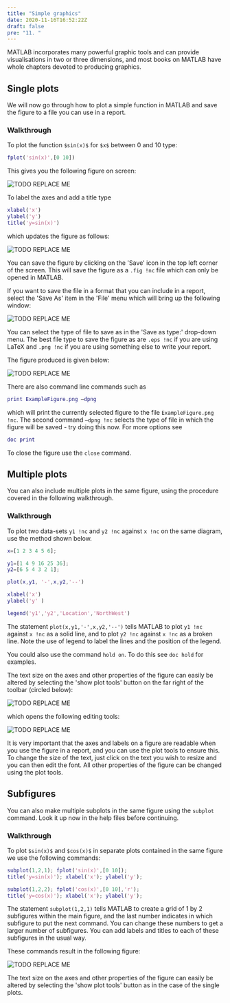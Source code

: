 ```yaml
---
title: "Simple graphics"
date: 2020-11-16T16:52:22Z
draft: false
pre: "11. "
---
```



MATLAB incorporates many powerful graphic tools and can provide visualisations in two or three dimensions, and most books on MATLAB have whole chapters devoted to producing graphics.


## Single plots

We will now go through how to plot a simple function in MATLAB and save the figure to a file you can use in a report.

### Walkthrough

To plot the function `$sin(x)$` for `$x$` between 0 and 10 type:

```matlab
fplot('sin(x)',[0 10])
```

This gives you the following figure on screen:

![TODO REPLACE ME](/ScientificComputingInMatlab/images/1_5_doc_fft.png?classes=matlab-screenshot)


To label the axes and add a title type

```matlab
xlabel('x')
ylabel('y')
title('y=sin(x)')
```

which updates the figure as follows:

![TODO REPLACE ME](/ScientificComputingInMatlab/images/1_5_doc_fft.png?classes=matlab-screenshot)


You can save the figure by clicking on the 'Save' icon in the top left corner of the screen.
This will save the figure as a `.fig !nc` file which can only be opened in MATLAB.

If you want to save the file in a format that you can include in a report, select the 'Save As' item in the 'File' menu which will bring up the following window:

![TODO REPLACE ME](/ScientificComputingInMatlab/images/1_5_doc_fft.png?classes=matlab-screenshot)

You can select the type of file to save as in the 'Save as type:' drop-down menu.
The best file type to save the figure as are `.eps !nc` if you are using LaTeX and `.png !nc` if you are using something else to write your report.

The figure produced is given below:

![TODO REPLACE ME](/ScientificComputingInMatlab/images/1_5_doc_fft.png?classes=matlab-screenshot)

There are also command line commands such as

```matlab
print ExampleFigure.png –dpng
```

which will print the currently selected figure to the file `ExampleFigure.png !nc`. The second command `–dpng !nc` selects the type of file in which the figure will be saved - try doing this now. For more options see

```matlab
doc print
```

To close the figure use the `close` command.


## Multiple plots

You can also include multiple plots in the same figure, using the procedure covered in the following walkthrough.

### Walkthrough

To plot two data-sets `y1 !nc` and `y2 !nc` against `x !nc` on the same diagram, use the method shown below.

```matlab
x=[1 2 3 4 5 6];

y1=[1 4 9 16 25 36];
y2=[6 5 4 3 2 1];

plot(x,y1, '-',x,y2,'--')

xlabel('x')
ylabel('y' )

legend('y1','y2','Location','NorthWest')
```

The statement `plot(x,y1,'-',x,y2,'--')` tells MATLAB to plot `y1 !nc` against `x !nc` as a solid line, and to plot `y2 !nc` against `x !nc` as a broken line.
Note the use of legend to label the lines and the position of the legend.

You could also use the command `hold on`.
To do this see `doc hold` for examples.

The text size on the axes and other properties of the figure can easily be altered by selecting the 'show plot tools' button on the far right of the toolbar (circled below):

![TODO REPLACE ME](/ScientificComputingInMatlab/images/1_5_doc_fft.png?classes=matlab-screenshot)

which opens the following editing tools:

![TODO REPLACE ME](/ScientificComputingInMatlab/images/1_5_doc_fft.png?classes=matlab-screenshot)

It is very important that the axes and labels on a figure are readable when you use the figure in a report, and you can use the plot tools to ensure this.
To change the size of the text, just click on the text you wish to resize and you can then edit the font.
All other properties of the figure can be changed using the plot tools.


## Subfigures

You can also make multiple subplots in the same figure using the `subplot` command.
Look it up now in the help files before continuing.

### Walkthrough

To plot `$sin(x)$` and `$cos(x)$` in separate plots contained in the same figure we use the following commands:

```matlab
subplot(1,2,1); fplot('sin(x)',[0 10]);
title('y=sin(x)'); xlabel('x'); ylabel('y');

subplot(1,2,2); fplot('cos(x)',[0 10],'r');
title('y=cos(x)'); xlabel('x'); ylabel('y');
```

The statement `subplot(1,2,1)` tells MATLAB to create a grid of 1 by 2 subfigures within the main figure, and the last number indicates in which subfigure to put the next command.
You can change these numbers to get a larger number of subfigures.
You can add labels and titles to each of these subfigures in the usual way.

These commands result in the following figure:

![TODO REPLACE ME](/ScientificComputingInMatlab/images/1_5_doc_fft.png?classes=matlab-screenshot)

The text size on the axes and other properties of the figure can easily be altered by selecting the 'show plot tools' button as in the case of the single plots.
